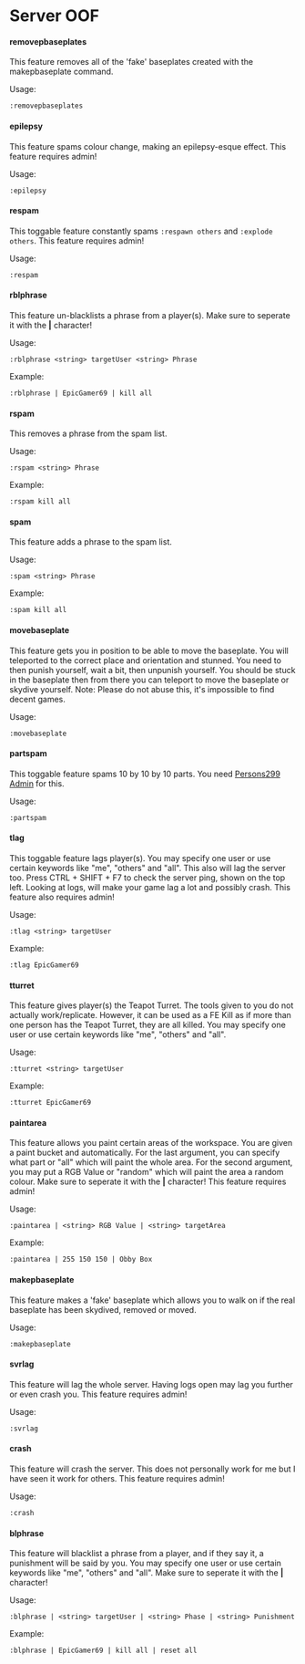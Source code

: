 # Server OOF

#### removepbaseplates
This feature removes all of the 'fake' baseplates created with the makepbaseplate command.

Usage:
```
:removepbaseplates
```

#### epilepsy
This feature spams colour change, making an epilepsy-esque effect. This feature requires admin!

Usage:
```
:epilepsy
```

#### respam
This toggable feature constantly spams ```:respawn others``` and ```:explode others```. This feature requires admin!

Usage:
```
:respam
```

#### rblphrase
This feature un-blacklists a phrase from a player(s). Make sure to seperate it with the **|** character!

Usage:
```
:rblphrase <string> targetUser <string> Phrase
```

Example:
```
:rblphrase | EpicGamer69 | kill all
```

#### rspam
This removes a phrase from the spam list. 

Usage:
```
:rspam <string> Phrase
```

Example:
```
:rspam kill all
```

#### spam
This feature adds a phrase to the spam list.

Usage:
```
:spam <string> Phrase
```

Example:
```
:spam kill all
```

#### movebaseplate
This feature gets you in position to be able to move the baseplate. You will teleported to the correct place and orientation and stunned. You need to then punish yourself, wait a bit, then unpunish yourself. You should be stuck in the baseplate then from there you can teleport to move the baseplate or skydive yourself. Note: Please do not abuse this, it's impossible to find decent games.

Usage:
```
:movebaseplate
```

#### partspam
This toggable feature spams 10 by 10 by 10 parts. You need [Persons299 Admin](https://www.roblox.com/game-pass/35748) for this.

Usage:
```
:partspam
```

#### tlag
This toggable feature lags player(s). You may specify one user or use certain keywords like "me", "others" and "all". This also will lag the server too. Press CTRL + SHIFT + F7 to check the server ping, shown on the top left. Looking at logs, will make your game lag a lot and possibly crash. This feature also requires admin!

Usage:
```
:tlag <string> targetUser
```

Example:
```
:tlag EpicGamer69
```

#### tturret
This feature gives player(s) the Teapot Turret. The tools given to you do not actually work/replicate. However, it can be used as a FE Kill as if more than one person has the Teapot Turret, they are all killed. You may specify one user or use certain keywords like "me", "others" and "all".

Usage:
```
:tturret <string> targetUser
```

Example:
```
:tturret EpicGamer69
```

#### paintarea
This feature allows you paint certain areas of the workspace. You are given a paint bucket and automatically. For the last argument, you can specify what part or "all" which will paint the whole area. For the second argument, you may put a RGB Value or "random" which will paint the area a random colour. Make sure to seperate it with the **|** character! This feature requires admin!

Usage:
```
:paintarea | <string> RGB Value | <string> targetArea
```

Example:
```
:paintarea | 255 150 150 | Obby Box
```

#### makepbaseplate
This feature makes a 'fake' baseplate which allows you to walk on if the real baseplate has been skydived, removed or moved.

Usage:
```
:makepbaseplate
```

#### svrlag
This feature will lag the whole server. Having logs open may lag you further or even crash you. This feature requires admin!

Usage:
```
:svrlag
```

#### crash
This feature will crash the server. This does not personally work for me but I have seen it work for others. This feature requires admin!

Usage:
```
:crash
```

#### blphrase
This feature will blacklist a phrase from a player, and if they say it, a punishment will be said by you. You may specify one user or use certain keywords like "me", "others" and "all". Make sure to seperate it with the **|** character!

Usage:
```
:blphrase | <string> targetUser | <string> Phase | <string> Punishment
```

Example:
```
:blphrase | EpicGamer69 | kill all | reset all
```